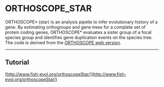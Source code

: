 # ORTHOSCOPE_STAR   
ORTHOSCOPE* (star) is an analysis pipelie to infer evolutionary history of a gene. By estimating orthogroups and gene trees for a complete set of protein coding genes, ORTHOSCOPE* evaluates a sister group of a focal species group and identifies gene duplication events on the species tree. The code is derived from the [ORTHOSCOPE web version](https://github.com/jun-inoue/orthoscope).


---

## Tutorial
[http://www.fish-evol.org/orthoscopeStar/](http://www.fish-evol.org/orthoscopeStar/)


<br />  

